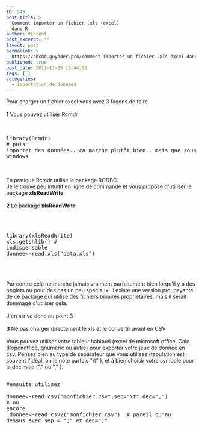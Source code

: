 ```yaml
---
ID: 549
post_title: >
  Comment importer un fichier .xls (excel)
  dans R
author: Vincent
post_excerpt: ""
layout: post
permalink: >
  https://abcdr.guyader.pro/comment-importer-un-fichier-.xls-excel-dans-r/
published: true
post_date: 2011-11-08 13:44:53
tags: [ ]
categories:
  - importation de données
---
```

Pour charger un fichier excel vous avez 3 façons de faire<br /><br /><strong>1</strong> Vous pouvez utiliser Rcmdr<br /><br /> <pre lang='rsplus'><br />library(Rcmdr) <br /># puis importer des données.. ça marche plutôt bien.. mais que sous windows<br /> </pre> <br />En pratique Rcmdr utilise le package RODBC.<br />Je le trouve peu intuitif en ligne de commande et vous propose d'utiliser le package <strong>xlsReadWrite</strong><br /><br /><strong>2</strong> Le package <strong>xlsReadWrite</strong> <br /><br /> <pre lang='rsplus'><br /> library(xlsReadWrite)<br />xls.getshlib() # indispensable<br />donnee&lt;-read.xls("data.xls")<br /> </pre> <br /><br />Par contre cela ne marche jamais vraiment parfaitement bien lorqu'il y a des onglets ou pour des cas un peu spéciaux. Il existe une version pro, payante de ce package qui utilise des fichiers binaires propriétaires, mais il serait dommage d'utiliser cela.<br /><br />J'en arrive donc au point 3<br /><br /><strong>3</strong> Ne pas charger directement le xls et le convertir avant en CSV<br /><br />Vous pouvez utiliser votre tableur habituel (excel de microsoft office, Calc d'openoffice, gnumeric ou autre) pour exporter votre jeux de donnée en csv. Pensez bien au type de séparateur que vous utilisez (tabulation est souvent l'idéal, on le note parfois "\t" ), et à bien choisir votre symbole pour la décimale ("." ou "," ).<br /> <pre lang='rsplus'><br />#ensuite utilisez<br /> donnee&lt;-read.csv("monfichier.csv",sep="\t",dec=",")<br /># ou encore<br /> donnee&lt;-read.csv2("monfichier.csv")  # pareil qu'au dessus avec sep = ";" et dec="," <br /></pre> <br /><br /><br /><br /><br /><br /><br /><br />